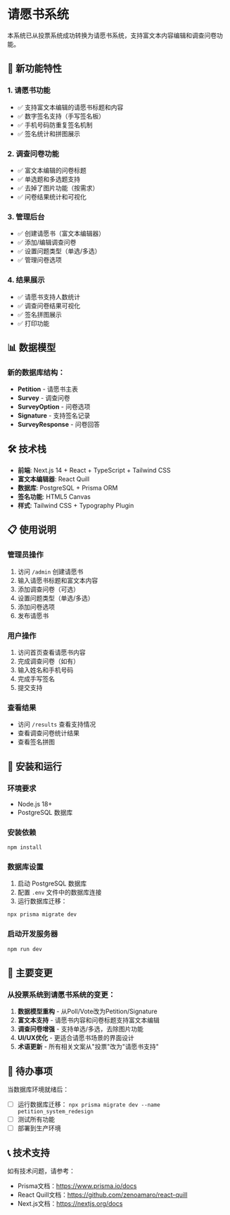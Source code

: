 # 请愿书系统

本系统已从投票系统成功转换为请愿书系统，支持富文本内容编辑和调查问卷功能。

## 🚀 新功能特性

### 1. 请愿书功能
- ✅ 支持富文本编辑的请愿书标题和内容
- ✅ 数字签名支持（手写签名板）
- ✅ 手机号码防重复签名机制
- ✅ 签名统计和拼图展示

### 2. 调查问卷功能
- ✅ 富文本编辑的问卷标题
- ✅ 单选题和多选题支持
- ✅ 去掉了图片功能（按需求）
- ✅ 问卷结果统计和可视化

### 3. 管理后台
- ✅ 创建请愿书（富文本编辑器）
- ✅ 添加/编辑调查问卷
- ✅ 设置问题类型（单选/多选）
- ✅ 管理问卷选项

### 4. 结果展示
- ✅ 请愿书支持人数统计
- ✅ 调查问卷结果可视化
- ✅ 签名拼图展示
- ✅ 打印功能

## 📊 数据模型

### 新的数据库结构：
- **Petition** - 请愿书主表
- **Survey** - 调查问卷
- **SurveyOption** - 问卷选项
- **Signature** - 支持签名记录
- **SurveyResponse** - 问卷回答

## 🛠 技术栈

- **前端**: Next.js 14 + React + TypeScript + Tailwind CSS
- **富文本编辑器**: React Quill
- **数据库**: PostgreSQL + Prisma ORM
- **签名功能**: HTML5 Canvas
- **样式**: Tailwind CSS + Typography Plugin

## 📋 使用说明

### 管理员操作
1. 访问 `/admin` 创建请愿书
2. 输入请愿书标题和富文本内容
3. 添加调查问卷（可选）
4. 设置问题类型（单选/多选）
5. 添加问卷选项
6. 发布请愿书

### 用户操作
1. 访问首页查看请愿书内容
2. 完成调查问卷（如有）
3. 输入姓名和手机号码
4. 完成手写签名
5. 提交支持

### 查看结果
- 访问 `/results` 查看支持情况
- 查看调查问卷统计结果
- 查看签名拼图

## 🔧 安装和运行

### 环境要求
- Node.js 18+
- PostgreSQL 数据库

### 安装依赖
```bash
npm install
```

### 数据库设置
1. 启动 PostgreSQL 数据库
2. 配置 `.env` 文件中的数据库连接
3. 运行数据库迁移：
```bash
npx prisma migrate dev
```

### 启动开发服务器
```bash
npm run dev
```

## 📝 主要变更

### 从投票系统到请愿书系统的变更：
1. **数据模型重构** - 从Poll/Vote改为Petition/Signature
2. **富文本支持** - 请愿书内容和问卷标题支持富文本编辑
3. **调查问卷增强** - 支持单选/多选，去除图片功能
4. **UI/UX优化** - 更适合请愿书场景的界面设计
5. **术语更新** - 所有相关文案从"投票"改为"请愿书支持"

## 🎯 待办事项

当数据库环境就绪后：
- [ ] 运行数据库迁移： `npx prisma migrate dev --name petition_system_redesign`
- [ ] 测试所有功能
- [ ] 部署到生产环境

## 📞 技术支持

如有技术问题，请参考：
- Prisma文档：https://www.prisma.io/docs
- React Quill文档：https://github.com/zenoamaro/react-quill
- Next.js文档：https://nextjs.org/docs
